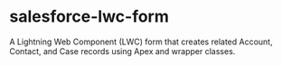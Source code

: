 # salesforce-lwc-form
A Lightning Web Component (LWC) form that creates related Account, Contact, and Case records using Apex and wrapper classes.
